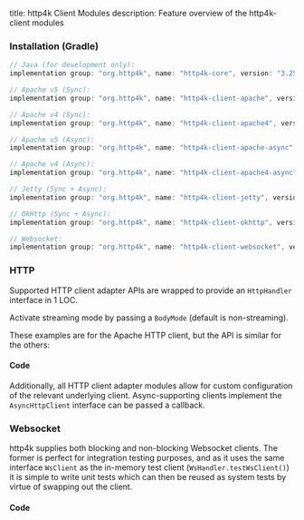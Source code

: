 title: http4k Client Modules
description: Feature overview of the http4k-client modules

### Installation (Gradle)

```groovy
// Java (for development only):
implementation group: "org.http4k", name: "http4k-core", version: "3.258.0"

// Apache v5 (Sync): 
implementation group: "org.http4k", name: "http4k-client-apache", version: "3.258.0"

// Apache v4 (Sync): 
implementation group: "org.http4k", name: "http4k-client-apache4", version: "3.258.0"

// Apache v5 (Async): 
implementation group: "org.http4k", name: "http4k-client-apache-async", version: "3.258.0"

// Apache v4 (Async): 
implementation group: "org.http4k", name: "http4k-client-apache4-async", version: "3.258.0"

// Jetty (Sync + Async): 
implementation group: "org.http4k", name: "http4k-client-jetty", version: "3.258.0"

// OkHttp (Sync + Async): 
implementation group: "org.http4k", name: "http4k-client-okhttp", version: "3.258.0"

// Websocket: 
implementation group: "org.http4k", name: "http4k-client-websocket", version: "3.258.0"
```

### HTTP
Supported HTTP client adapter APIs are wrapped to provide an `HttpHandler` interface in 1 LOC.

Activate streaming mode by passing a `BodyMode` (default is non-streaming).

These examples are for the Apache HTTP client, but the API is similar for the others:

#### Code [<img class="octocat"/>](https://github.com/http4k/http4k/blob/master/src/docs/guide/modules/clients/example_http.kt)

<script src="https://gist-it.appspot.com/https://github.com/http4k/http4k/blob/master/src/docs/guide/modules/clients/example_http.kt"></script>

Additionally, all HTTP client adapter modules allow for custom configuration of the relevant underlying client. Async-supporting clients implement the `AsyncHttpClient` interface can be passed a callback.

### Websocket
http4k supplies both blocking and non-blocking Websocket clients. The former is perfect for integration testing purposes, and as it uses the same interface `WsClient` as the in-memory test client (`WsHandler.testWsClient()`) it is simple to write unit tests which can then be reused as system tests by virtue of swapping out the client.

#### Code [<img class="octocat"/>](https://github.com/http4k/http4k/blob/master/src/docs/guide/modules/clients/example_websocket.kt)

<script src="https://gist-it.appspot.com/https://github.com/http4k/http4k/blob/master/src/docs/guide/modules/clients/example_websocket.kt"></script>
